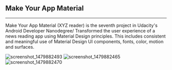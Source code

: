 ## Make Your App Material
---------------------
Make Your App Material (XYZ reader) is the seventh project in Udacity's Android Developer Nanodegree/
Transformed the user experience of a news reading app using Material Design principles. This includes consistent and meaningful use of Material Design UI components, fonts, color, motion and surfaces.

![screenshot_1479882493](https://cloud.githubusercontent.com/assets/18495900/21953095/88759206-d9fc-11e6-962d-52c18b414236.png)    ![screenshot_1479882465](https://cloud.githubusercontent.com/assets/18495900/21953097/8d270082-d9fc-11e6-842d-5b271e87f2b4.png)
![screenshot_1479882470](https://cloud.githubusercontent.com/assets/18495900/21953098/8d3371a0-d9fc-11e6-82df-bd43cdd160af.png)
